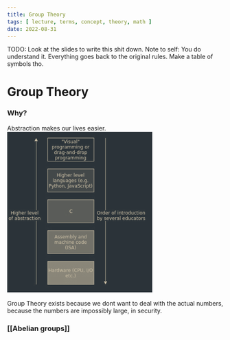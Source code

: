 ```yaml
---
title: Group Theory
tags: [ lecture, terms, concept, theory, math ]
date: 2022-08-31
---
```


TODO: Look at the slides to write this shit down.
Note to self: You do understand it. Everything goes back to the original rules. Make a table of symbols tho.

# Group Theory

### Why?
Abstraction makes our lives easier.
![](img/pasted_img_20220831113129.png)

Group Theory exists because we dont want to deal with the actual numbers, because the numbers are impossibly large, in security.

### [[Abelian groups]]

